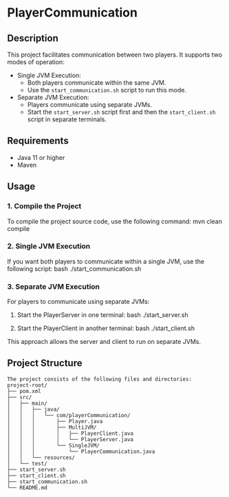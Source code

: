 # PlayerCommunication

## Description
This project facilitates communication between two players. It supports two modes of operation:
- Single JVM Execution:
  - Both players communicate within the same JVM.
  - Use the `start_communication.sh` script to run this mode.
- Separate JVM Execution:
  - Players communicate using separate JVMs.
  - Start the `start_server.sh` script first and then the `start_client.sh` script in separate terminals.

## Requirements
- Java 11 or higher
- Maven

## Usage

### 1. Compile the Project
To compile the project source code, use the following command:
mvn clean compile

### 2. Single JVM Execution
If you want both players to communicate within a single JVM, use the following script:
bash ./start_communication.sh

### 3. Separate JVM Execution
For players to communicate using separate JVMs:

1. Start the PlayerServer in one terminal:
   bash ./start_server.sh

2. Start the PlayerClient in another terminal:
   bash ./start_client.sh

This approach allows the server and client to run on separate JVMs.

## Project Structure
```
The project consists of the following files and directories:
project-root/
├── pom.xml                     
├── src/                       
│   ├── main/
│   │   ├── java/              
│   │   │   └── com/playerCommunication/
│   │   │       ├── Player.java
│   │   │       ├── MultiJVM/
│   │   │       │   ├── PlayerClient.java
│   │   │       │   └── PlayerServer.java
│   │   │       └── SingleJVM/
│   │   │           └── PlayerCommunication.java
│   │   └── resources/         
│   └── test/                  
├── start_server.sh            
├── start_client.sh             
├── start_communication.sh       
└── README.md                  
```


